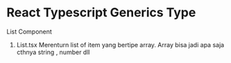 # React Typescript Generics Type

List Component

1. List.tsx
   Merenturn list of item yang bertipe array. Array bisa jadi apa saja cthnya string , number dll
